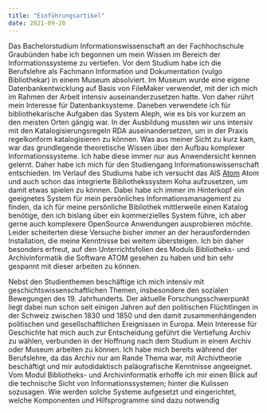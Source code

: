 ```yaml
---
title: "Einführungsartikel"
date: 2021-09-20
---
```


Das Bachelorstudium Informationswissenschaft an der Fachhochschule Graubünden habe ich begonnen um mein Wissen im Bereich der Informationssysteme zu vertiefen. Vor dem Studium habe ich die Berufslehre als Fachmann Information und Dokumentation (vulgo Bibliothekar) in einem Museum absolviert. Im Museum wurde eine eigene Datenbankentwicklung auf Basis von FileMaker verwendet, mit der ich mich im Rahmen der Arbeit intensiv auseinanderzusetzen hatte. Von daher rührt mein Interesse für Datenbanksysteme. Daneben verwendete ich für bibliothekarische Aufgaben das System Aleph, wie es bis vor kurzem an den meisten Orten gängig war. In der Ausbildung mussten wir uns intensiv mit den Katalogisierungsregeln RDA auseinandersetzen, um in der Praxis regelkonform katalogisieren zu können. Was aus meiner Sicht zu kurz kam, war das grundlegende theoretische Wissen über den Aufbau komplexer Informationssysteme. Ich habe diese immer nur aus Anwendersicht kennen gelernt. Daher habe ich mich für den Studiengang Informationswissenschaft entschieden. 
Im Verlauf des Studiums habe ich versucht das AIS [Atom](https://www.accesstomemory.org/de/) Atom und auch schon das integrierte Bibliothekssystem Koha aufzusetzen, um damit etwas spielen zu können. Dabei habe ich immer im Hinterkopf ein geeignetes System für mein persönliches Informationsmanagement zu finden, da ich für meine persönliche Bibliothek mittlerweile einen Katalog benötige, den ich bislang über ein kommerzielles System führe, ich aber gerne auch komplexere OpenSource Anwendungen ausprobieren möchte. Leider scheiterten diese Versuche bisher immer an der herausfordernden Installation, die meine Kenntnisse bei weitem übersteigen. Ich bin daher besonders erfreut, auf den Unterrichtsfolien des Moduls Bibliotheks- und Archivinformatik die Software ATOM gesehen zu haben und bin sehr gespannt mit dieser arbeiten zu können.

Nebst den Studienthemen beschäftige ich mich intensiv mit geschichtswissenschaftlichen Themen, insbesondere den sozialen Bewegungen des 19. Jahrhunderts. Der aktuelle Forschungsschwerpunkt liegt dabei nun schon seit einigen Jahren auf den politischen Flüchtlingen in der Schweiz zwischen 1830 und 1850 und den damit zusammenhängenden politischen und gesellschaftlichen Ereignissen in Europa. Mein Interesse für Geschichte hat mich auch zur Entscheidung geführt die Vertiefung Archiv zu wählen, verbunden in der Hoffnung nach dem Studium in einem Archiv oder Museum arbeiten zu können. Ich habe mich bereits während der Berufslehre, da das Archiv nur am Rande Thema war, mit Archivtheorie beschäftigt und mir autodidaktisch paläografische Kenntnisse angeeignet.
Vom Modul Bibliotheks- und Archivinformatik erhoffe ich mir einen Blick auf die technische Sicht von Informationssystemen; hinter die Kulissen sozusagen. Wie werden solche Systeme aufgesetzt und eingerichtet, welche Komponenten und Hilfsprogramme sind dazu notwendig
 
